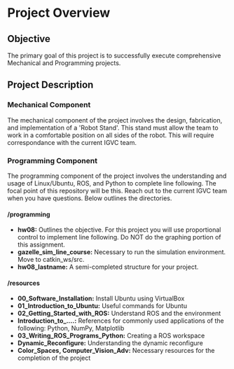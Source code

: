 # Project Overview

## Objective

The primary goal of this project is to successfully execute comprehensive Mechanical and Programming projects.

## Project Description

### Mechanical Component

The mechanical component of the project involves the design, fabrication, and implementation of a 'Robot Stand'. This stand must allow the team to work in a comfortable position on all sides of the robot. This will require correspondance with the current IGVC team.

### Programming Component

The programming component of the project involves the understanding and usage of Linux/Ubuntu, ROS, and Python to complete line following. The focal point of this repository will be this. Reach out to the current IGVC team when you have questions. Below outlines the directories.

#### /programming

- **hw08:** Outlines the objective. For this project you will use proportional control to implement line following. Do NOT do the graphing portion of this assignment.
- **gazelle_sim_line_course:** Necessary to run the simulation environment. Move to catkin_ws/src.
- **hw08_lastname:** A semi-completed structure for your project.

#### /resources

- **00_Software_Installation:** Install Ubuntu using VirtualBox
- **01_Introduction_to_Ubuntu:** Useful commands for Ubuntu
- **02_Getting_Started_with_ROS:** Understand ROS and the environment
- **Introduction_to_....:** References for commonly used applications of the following: Python, NumPy, Matplotlib
- **03_Writing_ROS_Programs_Python:** Creating a ROS workspace
- **Dynamic_Reconfigure:** Understanding the dynamic reconfigure
- **Color_Spaces, Computer_Vision_Adv:** Necessary resources for the completion of the project
